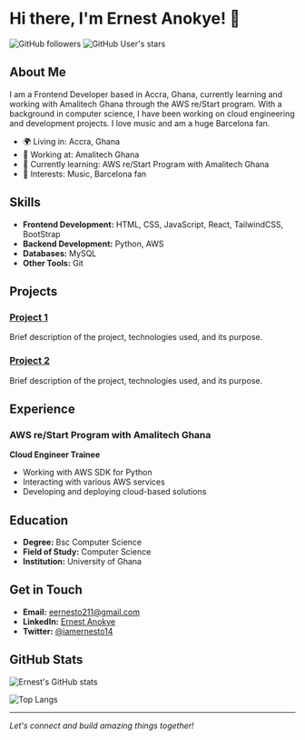 # Hi there, I'm Ernest Anokye! 👋

![GitHub followers](https://img.shields.io/github/followers/iamernesto14?style=social) 
![GitHub User's stars](https://img.shields.io/github/stars/iamernesto14?style=social)

## About Me

I am a Frontend Developer based in Accra, Ghana, currently learning and working with Amalitech Ghana through the AWS re/Start program. With a background in computer science, I have been working on cloud engineering and development projects. I love music and am a huge Barcelona fan.

- 🌍 Living in: Accra, Ghana
- 💼 Working at: Amalitech Ghana
- 🔭 Currently learning: AWS re/Start Program with Amalitech Ghana
- 🎵 Interests: Music, Barcelona fan

## Skills

- **Frontend Development:** HTML, CSS, JavaScript, React, TailwindCSS, BootStrap
- **Backend Development:** Python, AWS
- **Databases:** MySQL
- **Other Tools:** Git

## Projects

### [Project 1](https://github.com/iamernesto14/project1)
Brief description of the project, technologies used, and its purpose.

### [Project 2](https://github.com/iamernesto14/project2)
Brief description of the project, technologies used, and its purpose.

## Experience

### AWS re/Start Program with Amalitech Ghana
**Cloud Engineer Trainee**
- Working with AWS SDK for Python
- Interacting with various AWS services
- Developing and deploying cloud-based solutions

## Education

- **Degree:** Bsc Computer Science
- **Field of Study:** Computer Science
- **Institution:** University of Ghana

## Get in Touch

- **Email:** [eernesto211@gmail.com](mailto:eernesto211@gmail.com)
- **LinkedIn:** [Ernest Anokye](https://www.linkedin.com/in/ernesto-anokye/)
- **Twitter:** [@iamernesto14](https://x.com/iamernesto14)

## GitHub Stats

![Ernest's GitHub stats](https://github-readme-stats.vercel.app/api?username=iamernesto14&show_icons=true&theme=dark)

![Top Langs](https://github-readme-stats.vercel.app/api/top-langs/?username=iamernesto14&layout=compact&theme=dark)

---

*Let's connect and build amazing things together!*
